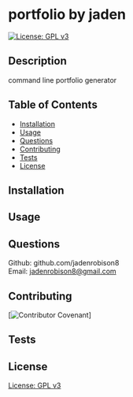 
  
  # portfolio by jaden

  [![License: GPL v3](https://img.shields.io/badge/License-GPLv3-blue.svg)](https://www.gnu.org/licenses/gpl-3.0)

  ## Description
  command line portfolio generator

  ## Table of Contents
  * [Installation](#installation)
  * [Usage](#usage)
  * [Questions](#questions)
  * [Contributing](#contributing)
  * [Tests](#tests)
  * [License](#license)
  
  ## Installation
  

  ## Usage
  

  ## Questions
  Github: github.com/jadenrobison8  
  Email: jadenrobison8@gmail.com

  ## Contributing
  
  [![Contributor Covenant](https://img.shields.io/badge/Contributor%20Covenant-2.0-4baaaa.svg)]
   

  ## Tests
  
  
  ## License
  
  [License: GPL v3](https://www.gnu.org/licenses/gpl-3.0)

